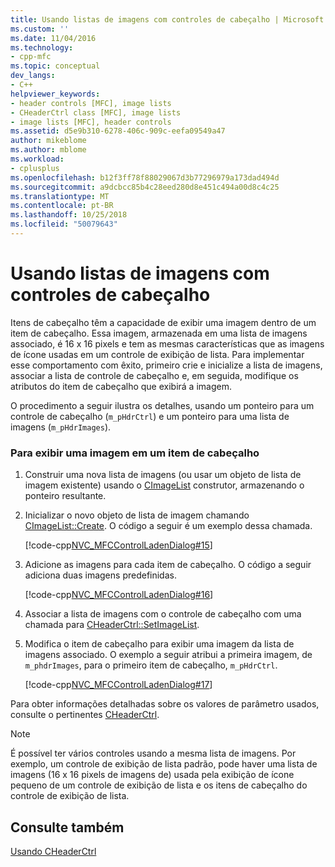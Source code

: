 ```yaml
---
title: Usando listas de imagens com controles de cabeçalho | Microsoft Docs
ms.custom: ''
ms.date: 11/04/2016
ms.technology:
- cpp-mfc
ms.topic: conceptual
dev_langs:
- C++
helpviewer_keywords:
- header controls [MFC], image lists
- CHeaderCtrl class [MFC], image lists
- image lists [MFC], header controls
ms.assetid: d5e9b310-6278-406c-909c-eefa09549a47
author: mikeblome
ms.author: mblome
ms.workload:
- cplusplus
ms.openlocfilehash: b12f3ff78f88029067d3b77296979a173dad494d
ms.sourcegitcommit: a9dcbcc85b4c28eed280d8e451c494a00d8c4c25
ms.translationtype: MT
ms.contentlocale: pt-BR
ms.lasthandoff: 10/25/2018
ms.locfileid: "50079643"
---
```

# <a name="using-image-lists-with-header-controls"></a>Usando listas de imagens com controles de cabeçalho

Itens de cabeçalho têm a capacidade de exibir uma imagem dentro de um item de cabeçalho. Essa imagem, armazenada em uma lista de imagens associado, é 16 x 16 pixels e tem as mesmas características que as imagens de ícone usadas em um controle de exibição de lista. Para implementar esse comportamento com êxito, primeiro crie e inicialize a lista de imagens, associar a lista de controle de cabeçalho e, em seguida, modifique os atributos do item de cabeçalho que exibirá a imagem.

O procedimento a seguir ilustra os detalhes, usando um ponteiro para um controle de cabeçalho (`m_pHdrCtrl`) e um ponteiro para uma lista de imagens (`m_pHdrImages`).

### <a name="to-display-an-image-in-a-header-item"></a>Para exibir uma imagem em um item de cabeçalho

1. Construir uma nova lista de imagens (ou usar um objeto de lista de imagem existente) usando o [CImageList](../mfc/reference/cimagelist-class.md) construtor, armazenando o ponteiro resultante.

1. Inicializar o novo objeto de lista de imagem chamando [CImageList::Create](../mfc/reference/cimagelist-class.md#create). O código a seguir é um exemplo dessa chamada.

   [!code-cpp[NVC_MFCControlLadenDialog#15](../mfc/codesnippet/cpp/using-image-lists-with-header-controls_1.cpp)]

1. Adicione as imagens para cada item de cabeçalho. O código a seguir adiciona duas imagens predefinidas.

   [!code-cpp[NVC_MFCControlLadenDialog#16](../mfc/codesnippet/cpp/using-image-lists-with-header-controls_2.cpp)]

1. Associar a lista de imagens com o controle de cabeçalho com uma chamada para [CHeaderCtrl::SetImageList](../mfc/reference/cheaderctrl-class.md#setimagelist).

1. Modifica o item de cabeçalho para exibir uma imagem da lista de imagens associado. O exemplo a seguir atribui a primeira imagem, de `m_phdrImages`, para o primeiro item de cabeçalho, `m_pHdrCtrl`.

   [!code-cpp[NVC_MFCControlLadenDialog#17](../mfc/codesnippet/cpp/using-image-lists-with-header-controls_3.cpp)]

Para obter informações detalhadas sobre os valores de parâmetro usados, consulte o pertinentes [CHeaderCtrl](../mfc/reference/cheaderctrl-class.md).

> [!NOTE]
>  É possível ter vários controles usando a mesma lista de imagens. Por exemplo, um controle de exibição de lista padrão, pode haver uma lista de imagens (16 x 16 pixels de imagens de) usada pela exibição de ícone pequeno de um controle de exibição de lista e os itens de cabeçalho do controle de exibição de lista.

## <a name="see-also"></a>Consulte também

[Usando CHeaderCtrl](../mfc/using-cheaderctrl.md)


